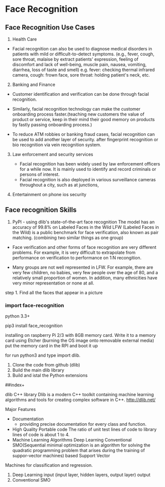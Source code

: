 # Face Recognition

## Face Recognition Use Cases
1) Health Care
     
  - Facial recognition can also be used to diagnose medical disorders in patients with mild or difficult-to-detect symptoms. (e.g., fever, cough, sore throat, malaise by extract patients' expression, feeling of discomfort and lack of well-being, muscle pain, nausea, vomiting, diarrhea, loss of taste and smell)
    e.g. fever: checking thermal infrared camera, cough: frown face, sore throat: holding patient's neck, etc.
    

2) Banking and Finance
- Customer identification and verification can be done through facial recognition.
- Similarly, facial recognition technology can make the customer onboarding process faster.(teaching new customers the value of product or service, keep in their mind their good memory on products by fastly passing onboarding process.)
  
- To reduce ATM robbies or banking fraud cases, facial recognition can be used to add another layer of security. after fingerprint recognition or bio recognition via vein recognition system.

3) Law enforcement and security services
   - Facial recognition has been widely used by law enforcement officers for a while now. It is mainly used to identify and record criminals or persons of interest.
   - Facial recognition is also deployed in various surveillance cameras throughout a city, such as at junctions,
  
     
4)  Entertainment on phone ios security

## Face recognition Skills
1) PyPI -
          using dlib's state-of-the-art face recognition
          The model has an accuracy of 99.8% on Labeled Faces in the Wild 
LFW (Labeled Faces in the Wild) is a public benchmark for face verification, also known as pair matching. (combining two similar things as one group)

- Face verification and other forms of face recognition are very different problems. For example, it is very difficult to extrapolate from performance on verification to performance on 1:N recongition. 

- Many groups are not well represented in LFW. For example, there are very few children, no babies, very few people over the age of 80, and a relatively small proportion of women. In addition, many ethnicities have very minor representation or none at all.


step 1. Find all the faces that appear in a picture

### import face-recognition
python 3.3+

pip3 install face_recognition

installing on raspberry Pi 2/3 with 8GB memory card. 
Write it to a memory card using Etcher (burning the OS image onto removable external media) put the memory card in the RPI and boot it up

for run python3 and type import dlib.
1. Clone the code from github (dlib)
2. Build the main dlib library
3. Build and istal the Python extensions








##index+

dlib C++ library
Dlib is a modern C++ toolkit containing machine learning algorithms and tools for creating complex software in C++. http://dlib.net/

Major Features
- Documentation
     - providing precise documentation for every class and function.
- High Quality Portable code
       The ratio of unit test lines of code to library lines of code is about 1 to 4.
- Machine Learning Algorithms
       Deep Learning
       Conventional SMO(Sequential minimal optimization is an algorithm for solving the quadratic programming problem that arises during the training of suppor-vector machines) based Support Vector

Machines for classification and regression.
 1. Deep Learning input (input layer, hidden layers, output layer) output
 2. Conventional SMO       





